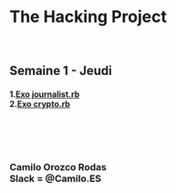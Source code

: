 <h1>The Hacking Project</h1>
<br/>
<h2>Semaine 1 - Jeudi</h2>
<h4>1.<a href="https://github.com/rumkox/TheHackingProject2018/blob/master/semaine1/jeudi/journalist.rb">Exo journalist.rb</a><br/>
2.<a href=https://github.com/rumkox/TheHackingProject2018/blob/master/semaine1/jeudi/crypto.rb>Exo crypto.rb</a></h4>
<br/><br/><br/>
<h3> Camilo Orozco Rodas<br/>
Slack = @Camilo.ES <br/>
